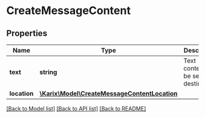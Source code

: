 # CreateMessageContent

## Properties
Name | Type | Description | Notes
------------ | ------------- | ------------- | -------------
**text** | **string** | Text content to be sent to destinations | [optional] 
**location** | [**\Karix\Model\CreateMessageContentLocation**](CreateMessageContentLocation.md) |  | [optional] 

[[Back to Model list]](../README.md#documentation-for-models) [[Back to API list]](../README.md#documentation-for-api-endpoints) [[Back to README]](../README.md)


